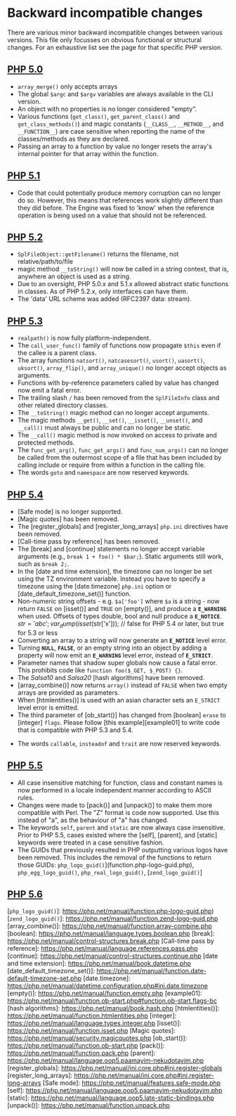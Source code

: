 # Backward incompatible changes

There are various minor backward incompatible changes between various versions. This file only focusses on obvious functional or structural changes. For an exhaustive list see the page for that specific PHP version.

## [PHP 5.0]

- `array_merge()` only accepts arrays
- The global `$argc` and `$argv` variables are always available in the CLI version.
- An object with no properties is no longer considered "empty".
- Various functions (`get_class()`, `get_parent_class()` and `get_class_methods()`) and magic constants (`__CLASS__`, `__METHOD__`, and `__FUNCTION__`) are case sensitive when reporting the name of the classes/methods as they are declared.
- Passing an array to a function by value no longer resets the array's internal pointer for that array within the function. 

## [PHP 5.1]

- Code that could potentially produce memory corruption can no longer do so. However, this means that references work slightly different than they did before. The Engine was fixed to 'know' when the reference operation is being used on a value that should not be referenced. 

## [PHP 5.2]

- `SplFileObject::getFilename()` returns the filename, not relative/path/to/file
- magic method `__toString()` will now be called in a string context, that is, anywhere an object is used as a string. 
- Due to an oversight, PHP 5.0.x and 5.1.x allowed abstract static functions in classes. As of PHP 5.2.x, only interfaces can have them.
- The 'data' URL scheme was added  (RFC2397 data: stream).

## [PHP 5.3]

- `realpath()` is now fully platform-independent.
- The `call_user_func()` family of functions now propagate `$this` even if the callee is a parent class.
- The array functions `natsort()`, `natcasesort()`, `usort()`, `uasort()`, `uksort()`, `array_flip()`, and `array_unique()` no longer accept objects as arguments.
- Functions with by-reference parameters called by value has changed now emit a fatal error.
- The trailing slash `/` has been removed from the `SplFileInfo` class and other related directory classes.
- The `__toString()` magic method can no longer accept arguments.
- The magic methods `__get()`, `__set()`, `__isset()`, `__unset()`, and `__call()` must always be public and can no longer be static.
- The `__call()` magic method is now invoked on access to private and protected methods.
- The `func_get_arg()`, `func_get_args()` and `func_num_args()` can no longer be called from the outermost scope of a file that has been included by calling include or require from within a function in the calling file.
- The words `goto` and `namespace` are now reserved keywords.

## [PHP 5.4]

* [Safe mode] is no longer supported.
* [Magic quotes] has been removed.
* The [register_globals] and [register_long_arrays] `php.ini` directives have been removed.
* [Call-time pass by reference] has been removed.
* The [break] and [continue] statements no longer accept variable arguments (e.g., `break 1 + foo() * $bar;`). Static arguments still work, such as `break 2;`.
* In the [date and time extension], the timezone can no longer be set using the TZ environment variable. Instead you have to specify a timezone using the [date.timezone] `php.ini` option or [date_default_timezone_set()] function.
* Non-numeric string offsets - e.g. `$a['foo']` where `$a` is a string - now return `FALSE` on [isset()] and `TRUE` on [empty()], and produce a **`E_WARNING`** when used. Offsets of types double, bool and null produce a **`E_NOTICE`**. $str='abc';var_dump(isset($str['x'])); // false for PHP 5.4 or later, but true for 5.3 or less
* Converting an array to a string will now generate an **`E_NOTICE`** level error.
* Turning **`NULL`**, **`FALSE`**, or an empty string into an object by adding a property will now emit an **`E_WARNING`** level error, instead of **`E_STRICT`**.
* Parameter names that shadow super globals now cause a fatal error. This prohibits code like `function foo($_GET, $_POST) {}`.
* The _Salsa10_ and _Salsa20_ [hash algorithms] have been removed.
* [array_combine()] now returns `array()` instead of `FALSE` when two empty arrays are provided as parameters.
* When [htmlentities()] is used with an asian character sets an `E_STRICT` level error is emitted.
* The third parameter of [ob_start()] has changed from [boolean] `erase` to [integer] `flags`. Please follow [this example][example01] to write code that is compatible with PHP 5.3 and 5.4.
- The words `callable`, `insteadof` and `trait` are now reserved keywords.

## [PHP 5.5]

* All case insensitive matching for function, class and constant names is now performed in a locale independent manner according to ASCII rules.
* Changes were made to [pack()] and [unpack()] to make them more compatible with Perl. The "Z" format is code now supported. Use this instead of "a", as the behaviour of "a" has changed.
* The keywords `self`, `parent` and `static` are now always case insensitive. Prior to PHP 5.5, cases existed where the [self], [parent], and [static] keywords were treated in a case sensitive fashion.
* The GUIDs that previously resulted in PHP outputting various logos have been removed. This includes the removal of the functions to return those GUIDs: `php_logo_guid()`](function.php-logo-guid.php), `php_egg_logo_guid()`,  `php_real_logo_guid()`, [`zend_logo_guid()`]

## [PHP 5.6]

[PHP 5.0]: http://php.net/manual/en/migration5.incompatible.php
[PHP 5.1]: http://php.net/manual/en/migration51.references.php
[PHP 5.2]: http://php.net/manual/en/migration52.incompatible.php
[PHP 5.3]: http://php.net/manual/en/migration53.incompatible.php
[PHP 5.4]: http://php.net/manual/en/migration54.incompatible.php
[PHP 5.5]: http://php.net/manual/en/migration55.incompatible.php
[PHP 5.6]: http://php.net/manual/en/migration56.incompatible.php

[`php_logo_guid()`]: https://php.net/manual/function.php-logo-guid.php)
[`zend_logo_guid()`]: https://php.net/manual/function.zend-logo-guid.php
[array_combine()]: https://php.net/manual/function.array-combine.php
[boolean]: https://php.net/manual/language.types.boolean.php
[break]: https://php.net/manual/control-structures.break.php
[Call-time pass by reference]: https://php.net/manual/language.references.pass.php
[continue]: https://php.net/manual/control-structures.continue.php
[date and time extension]: https://php.net/manual/book.datetime.php
[date_default_timezone_set()]: https://php.net/manual/function.date-default-timezone-set.php
[date.timezone]: https://php.net/manual/datetime.configuration.php#ini.date.timezone
[empty()]: https://php.net/manual/function.empty.php
[example01]: https://php.net/manual/function.ob-start.php#function.ob-start.flags-bc
[hash algorithms]: https://php.net/manual/book.hash.php
[htmlentities()]: https://php.net/manual/function.htmlentities.php
[integer]: https://php.net/manual/language.types.integer.php
[isset()]: https://php.net/manual/function.isset.php
[Magic quotes]: https://php.net/manual/security.magicquotes.php
[ob_start()]: https://php.net/manual/function.ob-start.php
[pack()]: https://php.net/manual/function.pack.php
[parent]: https://php.net/manual/language.oop5.paamayim-nekudotayim.php
[register_globals]: https://php.net/manual/ini.core.php#ini.register-globals
[register_long_arrays]: https://php.net/manual/ini.core.php#ini.register-long-arrays
[Safe mode]: https://php.net/manual/features.safe-mode.php
[self]: https://php.net/manual/language.oop5.paamayim-nekudotayim.php
[static]: https://php.net/manual/language.oop5.late-static-bindings.php
[unpack()]: https://php.net/manual/function.unpack.php